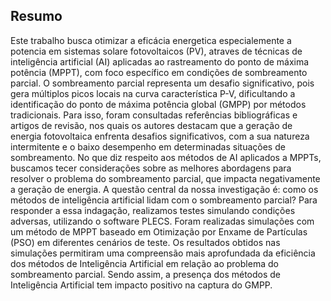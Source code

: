 ## Resumo
Este trabalho busca otimizar a eficácia energetica especialemente a potencia em sistemas solare fotovoltaicos (PV), atraves de técnicas de inteligência artificial (AI) aplicadas ao rastreamento do ponto de máxima potência (MPPT), com foco específico em condições de sombreamento parcial. O sombreamento parcial representa um desafio significativo, pois gera múltiplos picos locais na curva característica P-V, dificultando a identificação do ponto de máxima potência global (GMPP) por métodos tradicionais. Para isso, foram consultadas referências bibliográficas e artigos de revisão, nos quais os autores destacam que a geração de energia fotovoltaica enfrenta desafios significativos, com a sua natureza intermitente e o baixo desempenho em determinadas situações de sombreamento. No que diz respeito aos métodos de AI aplicados a MPPTs, buscamos tecer considerações sobre as melhores abordagens para resolver o problema do sombreamento parcial, que impacta negativamente a geração de energia. A questão central da nossa investigação é: como os métodos de inteligência artificial lidam com o sombreamento parcial? Para responder a essa indagação, realizamos testes simulando condições adversas, utilizando o software PLECS. Foram realizadas simulações com um método de MPPT baseado em Otimização por Enxame de Partículas (PSO) em diferentes cenários de teste. Os resultados obtidos nas simulações permitiram uma compreensão mais aprofundada da eficiência dos métodos de Inteligência Artificial em relação ao problema do sombreamento parcial. Sendo assim, a presença dos métodos de Inteligência Artificial tem impacto positivo na captura do GMPP.
